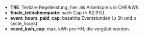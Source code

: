 - **TRE**: Tertiäre Regelleistung; hier als Arbeitspreis in CHF/kWh.
- **finale_teilnahmequote**: nach Cap (≤ 62.9%).
- **event_hours_paid_cap**: bezahlte Eventstunden (≤ 3h und ≤ cycle_hours).
- **event_kwh_cap**: max. kWh pro HH, die vergütet werden.